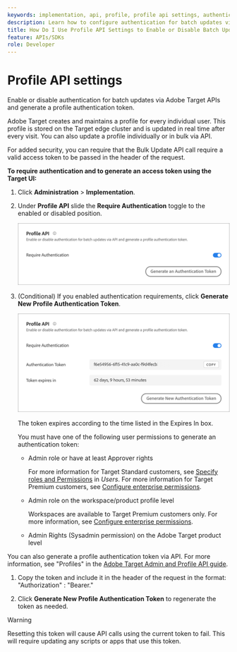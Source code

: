 ```yaml
---
keywords: implementation, api, profile, profile api settings, authentication token
description: Learn how to configure authentication for batch updates via Adobe Target APIs and generate a profile authentication token.
title: How Do I Use Profile API Settings to Enable or Disable Batch Updates?
feature: APIs/SDKs
role: Developer
---
```

# Profile API settings

Enable or disable authentication for batch updates via Adobe Target APIs and generate a profile authentication token.

Adobe Target creates and maintains a profile for every individual user. This profile is stored on the Target edge cluster and is updated in real time after every visit. You can also update a profile individually or in bulk via API.

For added security, you can require that the Bulk Update API call require a valid access token to be passed in the header of the request.

**To require authentication and to generate an access token using the Target UI:**

1. Click **Administration** > **Implementation**.
1. Under **Profile API** slide the **Require Authentication** toggle to the enabled or disabled position.

   ![alt image](assets/profile_api_settings.png)

1. (Conditional) If you enabled authentication requirements, click **Generate New Profile Authentication Token**.

   ![alt image](assets/profile_api_settings_2.png)

   The token expires according to the time listed in the Expires In box.

   You must have one of the following user permissions to generate an authentication token:

   * Admin role or have at least Approver rights

     For more information for Target Standard customers, see [Specify roles and Permissions](https://experienceleague.adobe.com/docs/target/using/administer/manage-users/users/user-management.html#roles-permissions) in *Users*. For more information for Target Premium customers, see [Configure enterprise permissions](https://experienceleague.adobe.com/docs/target/using/administer/manage-users/enterprise/properties-overview.html).

   * Admin role on the workspace/product profile level

     Workspaces are available to Target Premium customers only. For more information, see [Configure enterprise permissions](https://experienceleague.adobe.com/docs/target/using/administer/manage-users/enterprise/properties-overview.html).

   * Admin Rights (Sysadmin permission) on the Adobe Target product level
  
  You can also generate a profile authentication token via API. For more information, see "Profiles" in the [Adobe Target Admin and Profile API guide](../../administer/admin-api/overview.md).

1. Copy the token and include it in the header of the request in the format: "Authorization" : "Bearer."

1. Click **Generate New Profile Authentication Token** to regenerate the token as needed.

>[!WARNING]
>
>Resetting this token will cause API calls using the current token to fail. This will require updating any scripts or apps that use this token.
